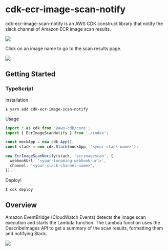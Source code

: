 # cdk-ecr-image-scan-notify
cdk-ecr-image-scan-notify is an AWS CDK construct library that notify the slack channel of Amazon ECR image scan results. 

![](https://github.com/hayao-k/ecr-image-scan-findings-to-slack/raw/master/docs/images/slack-notification.png)

Click on an image name to go to the scan results page.

![](https://github.com/hayao-k/ecr-image-scan-findings-to-slack/raw/master/docs/images/scan-result.png)

## Getting Started
### TypeScript
Installation

```
$ yarn add cdk-ecr-image-scan-notify
```

Usage

```ts
import * as cdk from '@aws-cdk/core';
import { EcrImageScanNotify } from './index';

const mockApp = new cdk.App();
const stack = new cdk.Stack(mockApp, '<your-stack-name>');

new EcrImageScanNorify(stack, 'ecrimagescan', {
  webhookUrl: '<your-incoming-webhook-url>',
  channel: '<your-slack-channel-name>',
});
```

Deploy!

```
$ cdk deploy
```

## Overview
Amazon EventBridge (CloudWatch Events) detects the image scan execution and starts the Lambda function.
The Lambda function uses the DescribeImages API to get a summary of the scan results, formatting them and notifying Slack.

![](https://github.com/hayao-k/ecr-image-scan-findings-to-slack/raw/master/docs/images/architecture.png)